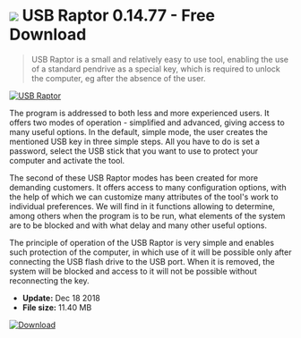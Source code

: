 # ![](https://cdn.softexe.net/static/icon/4/usb-raptor-9444.png) USB Raptor 0.14.77 - Free Download

> USB Raptor is a small and relatively easy to use tool, enabling the use of a standard pendrive as a special key, which is required to unlock the computer, eg after the absence of the user.

[![USB Raptor](https://gallery.dpcdn.pl/imgc/Tools/77841/g_-_420x350_1.5_-_x20170926174905_0.png)](https://softexe.net/win/security-privacy/other/usb-raptor:addd.html)

The program is addressed to both less and more experienced users. It offers two modes of operation - simplified and advanced, giving access to many useful options. In the default, simple mode, the user creates the mentioned USB key in three simple steps. All you have to do is set a password, select the USB stick that you want to use to protect your computer and activate the tool.
 
 The second of these USB Raptor modes has been created for more demanding customers. It offers access to many configuration options, with the help of which we can customize many attributes of the tool's work to individual preferences. We will find in it functions allowing to determine, among others when the program is to be run, what elements of the system are to be blocked and with what delay and many other useful options.
 
 The principle of operation of the USB Raptor is very simple and enables such protection of the computer, in which use of it will be possible only after connecting the USB flash drive to the USB port. When it is removed, the system will be blocked and access to it will not be possible without reconnecting the key.


- **Update:** Dec 18 2018
- **File size:** 11.40 MB

[![Download](https://cdn.softexe.net/static/img/download.png)](https://softexe.net/win/security-privacy/other/usb-raptor:addd.html)

